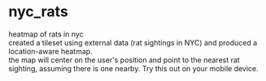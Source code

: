 # nyc_rats
heatmap of rats in nyc <br> created a tileset using external data (rat sightings in NYC) and produced a location-aware heatmap.
<br> the map will center on the user's position and point to the nearest rat sighting, assuming there is one nearby. Try this out on your mobile device.

